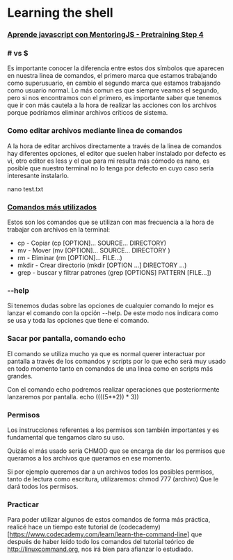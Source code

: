 
# Learning the shell

### [Aprende javascript con MentoringJS - Pretraining Step 4](http://mentoringjs.com)

### # vs $
Es importante conocer la diferencia entre estos dos símbolos que aparecen en nuestra linea de comandos, el primero marca que estamos trabajando como superusuario, en cambio el segundo marca que estamos trabajando como usuario normal. Lo más comun es que siempre veamos el segundo, pero si nos encontramos con el primero, es importante saber que tenemos que ir con más cautela a la hora de realizar las acciones con los archivos porque podríamos eliminar archivos críticos de sistema.

### Como editar archivos mediante linea de comandos
A la hora de editar archivos directamente a través de la linea de comandos hay diferentes opciones, el editor que suelen haber instalado por defecto es vi, otro editor es less y el que para mi resulta más cómodo es nano, es posible que nuestro terminal no lo tenga por defecto en cuyo caso sería interesante instalarlo. 

nano test.txt

### [Comandos más utilizados](https://www.computerhope.com/unix/urm.htm)

Estos son los comandos que se utilizan con mas frecuencia a la hora de trabajar con archivos en la terminal:

- cp - Copiar (cp [OPTION]... SOURCE... DIRECTORY)
- mv - Mover (mv [OPTION]... SOURCE... DIRECTORY )
- rm - Eliminar (rm [OPTION]... FILE...)
- mkdir - Crear directorio (mkdir [OPTION ...] DIRECTORY ...)
- grep - buscar y filtrar patrones (grep [OPTIONS] PATTERN [FILE...]) 

### --help

Si tenemos dudas sobre las opciones de cualquier comando lo mejor es lanzar el comando con la opción --help. De este modo nos indicara como se usa y toda las opciones que tiene el comando.

### Sacar por pantalla, comando echo

El comando se utiliza mucho ya que es normal querer interactuar por pantalla a través de los comandos y scripts por lo que echo será muy usado en todo momento tanto en comandos de una linea como en scripts más grandes.

Con el comando echo podremos realizar operaciones que posteriormente lanzaremos por pantalla.
echo $(($((5**2)) * 3))

### Permisos

Los instrucciones referentes a los permisos son también importantes y es fundamental que tengamos claro su uso.

Quizás el más usado sería CHMOD que se encarga de dar los permisos que queramos a los archivos que queramos en ese momento.

Si por ejemplo queremos dar a un archivos todos los posibles permisos, tanto de lectura como escritura, utilizaremos:
chmod 777 (archivo)
Que le dará todos los permisos.

### Practicar

Para poder utilizar algunos de estos comandos de forma más práctica, realicé hace un tiempo este tutorial de (codecademy)[https://www.codecademy.com/learn/learn-the-command-line] que después de haber leído todo los comandos del tutorial teórico de http://linuxcommand.org, nos irá bien para afianzar lo estudiado. 






